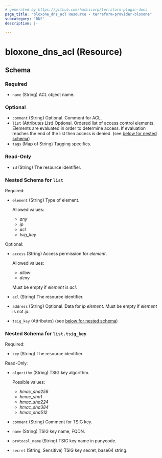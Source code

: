 ```yaml
---
# generated by https://github.com/hashicorp/terraform-plugin-docs
page_title: "bloxone_dns_acl Resource - terraform-provider-bloxone"
subcategory: "DNS"
description: |-
  
---
```


# bloxone_dns_acl (Resource)





<!-- schema generated by tfplugindocs -->
## Schema

### Required

- `name` (String) ACL object name.

### Optional

- `comment` (String) Optional. Comment for ACL.
- `list` (Attributes List) Optional. Ordered list of access control elements.  Elements are evaluated in order to determine access. If evaluation reaches the end of the list then access is denied. (see [below for nested schema](#nestedatt--list))
- `tags` (Map of String) Tagging specifics.

### Read-Only

- `id` (String) The resource identifier.

<a id="nestedatt--list"></a>
### Nested Schema for `list`

Required:

- `element` (String) Type of element.

  Allowed values:
  * _any_
  * _ip_
  * _acl_
  * _tsig_key_

Optional:

- `access` (String) Access permission for _element_.

  Allowed values:
  * _allow_
  * _deny_

  Must be empty if _element_ is _acl_.
- `acl` (String) The resource identifier.
- `address` (String) Optional. Data for _ip_ _element_.  Must be empty if _element_ is not _ip_.
- `tsig_key` (Attributes) (see [below for nested schema](#nestedatt--list--tsig_key))

<a id="nestedatt--list--tsig_key"></a>
### Nested Schema for `list.tsig_key`

Required:

- `key` (String) The resource identifier.

Read-Only:

- `algorithm` (String) TSIG key algorithm.

  Possible values:
  * _hmac_sha256_
  * _hmac_sha1_
  * _hmac_sha224_
  * _hmac_sha384_
  * _hmac_sha512_
- `comment` (String) Comment for TSIG key.
- `name` (String) TSIG key name, FQDN.
- `protocol_name` (String) TSIG key name in punycode.
- `secret` (String, Sensitive) TSIG key secret, base64 string.
